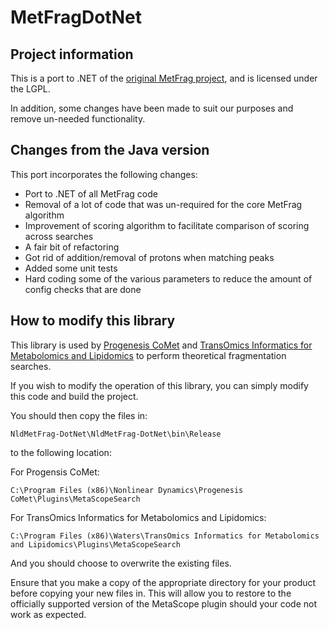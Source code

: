 # MetFragDotNet
## Project information

This is a port to .NET of the [original MetFrag project](https://github.com/s-wolf/MetFrag/), and is licensed under the LGPL.

In addition, some changes have been made to suit our purposes and remove un-needed functionality.

## Changes from the Java version

This port incorporates the following changes:

- Port to .NET of all MetFrag code
- Removal of a lot of code that was un-required for the core MetFrag algorithm
- Improvement of scoring algorithm to facilitate comparison of scoring across searches
- A fair bit of refactoring
- Got rid of addition/removal of protons when matching peaks
- Added some unit tests
- Hard coding some of the various parameters to reduce the amount of config checks that are done

## How to modify this library

This library is used by [Progenesis CoMet](http://www.nonlinear.com/products/progenesis/comet/overview/) and [TransOmics Informatics for Metabolomics and Lipidomics](http://www.waters.com/waters/en_GB/Omics-Research-Platform-Solutions-with-TransOmics-Informatics/nav.htm?cid=134682888) to perform theoretical fragmentation searches.

If you wish to modify the operation of this library, you can simply modify this code and build the project.

You should then copy the files in:

`NldMetFrag-DotNet\NldMetFrag-DotNet\bin\Release`

to the following location:

For Progensis CoMet:

`C:\Program Files (x86)\Nonlinear Dynamics\Progenesis CoMet\Plugins\MetaScopeSearch`

For TransOmics Informatics for Metabolomics and Lipidomics:

`C:\Program Files (x86)\Waters\TransOmics Informatics for Metabolomics and Lipidomics\Plugins\MetaScopeSearch`

And you should choose to overwrite the existing files.

Ensure that you make a copy of the appropriate directory for your product before copying your new files in.
This will allow you to restore to the officially supported version of the MetaScope plugin should your code not work as expected.